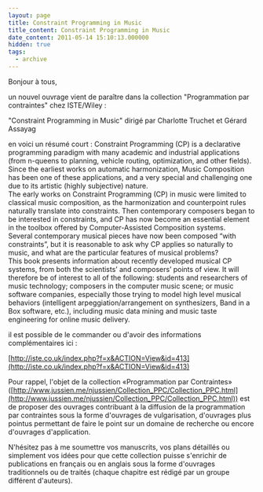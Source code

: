 ```yaml
---
layout: page
title: Constraint Programming in Music
title_content: Constraint Programming in Music
date_content: 2011-05-14 15:10:13.000000
hidden: true
tags:
  - archive
---
```

Bonjour à tous,  
  
un nouvel ouvrage vient de paraître dans la collection "Programmation par
contraintes" chez ISTE/Wiley :  
  
"Constraint Programming in Music" dirigé par Charlotte Truchet et Gérard
Assayag  
  
en voici un résumé court : Constraint Programming (CP) is a declarative
programming paradigm with many academic and industrial applications (from
n-queens to planning, vehicle routing, optimization, and other fields). Since
the earliest works on automatic harmonization, Music Composition has been one
of these applications, and a very special and challenging one due to its
artistic (highly subjective) nature.  
The early works on Constraint Programming (CP) in music were limited to
classical music composition, as the harmonization and counterpoint rules
naturally translate into constraints. Then contemporary composers began to be
interested in constraints, and CP has now become an essential element in the
toolbox offered by Computer-Assisted Composition systems.  
Several contemporary musical pieces have now been composed “with constraints”,
but it is reasonable to ask why CP applies so naturally to music, and what are
the particular features of musical problems?  
This book presents information about recently developed musical CP systems,
from both the scientists’ and composers’ points of view. It will therefore be
of interest to all of the following: students and researchers of music
technology; composers in the computer music scene; or music software
companies, especially those trying to model high level musical behaviors
(intelligent arpeggiation/arrangement on synthesizers, Band in a Box software,
etc.), including music data mining and music taste engineering for online
music delivery.  
  
  
il est possible de le commander ou d'avoir des informations complémentaires
ici :  
  
[http://iste.co.uk/index.php?f=x&ACTION=View&id=413](http://iste.co.uk/index.php?f=x&ACTION=View&id=413)  
  
Pour rappel, l'objet de la collection «Programmation par Contraintes»
([http://www.jussien.me/njussien/Collection_PPC/Collection_PPC.html](http://www.jussien.me/njussien/Collection_PPC/Collection_PPC.html))
est de proposer des ouvrages contribuant à la diffusion de la programmation
par contraintes sous la forme d'ouvrages de vulgarisation, d'ouvrages plus
pointus permettant de faire le point sur un domaine de recherche ou encore
d'ouvrages d'application.  
  
N'hésitez pas à me soumettre vos manuscrits, vos plans détaillés ou simplement
vos idées pour que cette collection puisse s'enrichir de publications en
français ou en anglais sous la forme d'ouvrages traditionnels ou de traités
(chaque chapitre est rédigé par un groupe différent d'auteurs).  

